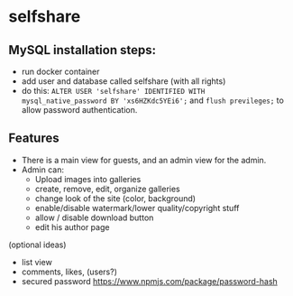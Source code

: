 # selfshare

## MySQL installation steps:
- run docker container
- add user and database called selfshare (with all rights)
- do this: ``ALTER USER 'selfshare' IDENTIFIED WITH mysql_native_password BY 'xs6HZKdc5YEi6';`` and ``flush previleges;`` to allow password authentication.

## Features
- There is a main view for guests, and an admin view for the admin.
- Admin can:
    - Upload images into galleries
    - create, remove, edit, organize galleries
    - change look of the site (color, background)
    - enable/disable watermark/lower quality/copyright stuff
    - allow / disable download button
    - edit his author page
    
(optional ideas)
- list view
- comments, likes, (users?)
- secured password https://www.npmjs.com/package/password-hash
